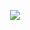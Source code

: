 <p align="center">
  <img src="https://github.com/AviralDhingra/AviralDhingra/blob/main/intro.gif">
</p>
